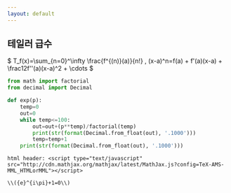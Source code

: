 ```yaml
---
layout: default
---
```


## 테일러 급수

$ T_f(x)=\sum_{n=0}^\infty \frac{f^{(n)}(a)}{n!} \, (x-a)^n=f(a) + f'(a)(x-a) + \frac12f''(a)(x-a)^2 + \cdots $

```python
from math import factorial
from decimal import Decimal

def exp(p):
    temp=0
    out=0
    while temp<=100:
        out=out+(p**temp)/factorial(temp)
        print(str(format(Decimal.from_float(out), '.1000')))
        temp=temp+1
    print(str(format(Decimal.from_float(out), '.1000')))
```

```
html header: <script type="text/javascript"  src="http://cdn.mathjax.org/mathjax/latest/MathJax.js?config=TeX-AMS-MML_HTMLorMML"></script> 

\\({e}^{i\pi}+1=0\\)
```



